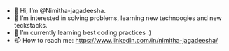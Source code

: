 - 👋 Hi, I’m @Nimitha-jagadeesha.
- 👀 I’m interested in solving problems, learning new technoogies and new teckstacks.
- 🌱 I’m currently learning best coding practices :)
- 📫 How to reach me: https://www.linkedin.com/in/nimitha-jagadeesha/
